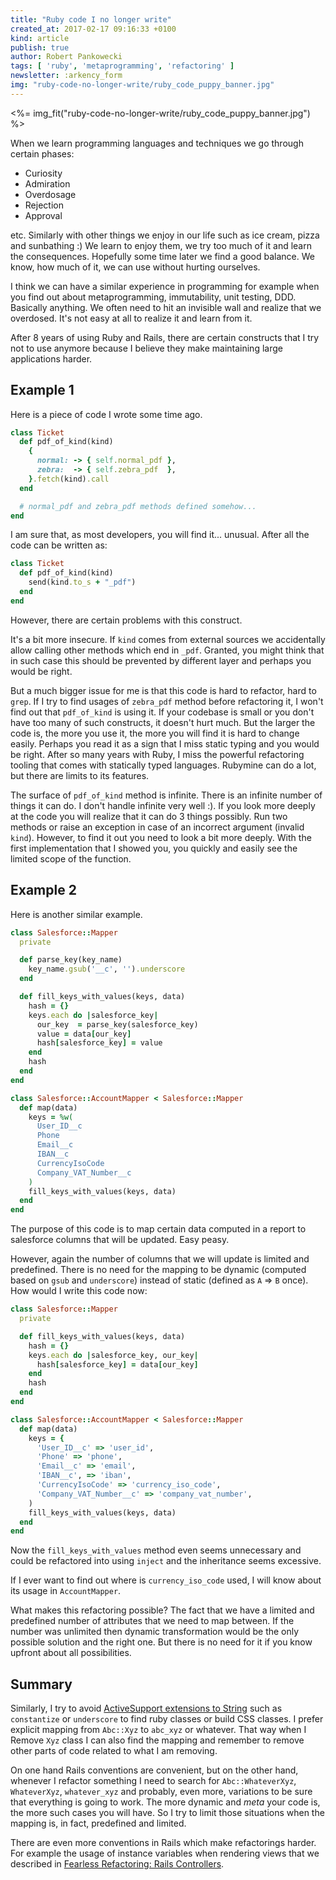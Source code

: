 ```yaml
---
title: "Ruby code I no longer write"
created_at: 2017-02-17 09:16:33 +0100
kind: article
publish: true
author: Robert Pankowecki
tags: [ 'ruby', 'metaprogramming', 'refactoring' ]
newsletter: :arkency_form
img: "ruby-code-no-longer-write/ruby_code_puppy_banner.jpg"
---
```


<%= img_fit("ruby-code-no-longer-write/ruby_code_puppy_banner.jpg") %>

When we learn programming languages and techniques we go through certain phases:

* Curiosity
* Admiration
* Overdosage
* Rejection
* Approval

etc. Similarly with other things we enjoy in our life such as ice cream, pizza and sunbathing :)
We learn to enjoy them, we try too much of it and learn the consequences. Hopefully
some time later we find a good balance. We know, how much of it, we can use without hurting ourselves.

I think we can have a similar experience in programming for example when you find out about
metaprogramming, immutability, unit testing, DDD. Basically anything. We often need to hit
an invisible wall and realize that we overdosed. It's not easy at all to realize it and learn
from it.

After 8 years of using Ruby and Rails, there are certain constructs that I try not to use anymore
because I believe they make maintaining large applications harder.

<!-- more -->

## Example 1

Here is a piece of code I wrote some time ago.

```ruby
class Ticket
  def pdf_of_kind(kind)
    {
      normal: -> { self.normal_pdf },
      zebra:  -> { self.zebra_pdf  },
    }.fetch(kind).call
  end

  # normal_pdf and zebra_pdf methods defined somehow...
end
```

I am sure that, as most developers, you will find it... unusual. After all
the code can be written as:

```ruby
class Ticket
  def pdf_of_kind(kind)
    send(kind.to_s + "_pdf")
  end
end
```

However, there are certain problems with this construct.

It's a bit more insecure. If `kind` comes from external sources we
accidentally allow calling other methods which end in `_pdf`. Granted,
you might think that in such case this should be prevented by different layer
and perhaps you would be right.

But a much bigger issue for me is that this code is hard to refactor, hard to `grep`.
If I try to find usages of `zebra_pdf` method before refactoring it, I won't find out that
`pdf_of_kind` is using it. If your codebase is small or you don't have too many of such
constructs, it doesn't hurt much. But the larger the code is, the more you use it,
the more you will find it is hard to change easily. Perhaps you read it as a sign that
I miss static typing and you would be right. After so many years with Ruby, I miss the
powerful refactoring tooling that comes with statically typed languages. Rubymine can do
a lot, but there are limits to its features.

The surface of `pdf_of_kind` method is infinite. There is an infinite number of things it
can do. I don't handle infinite very well :). If you look more deeply at the code you will
realize that it can do 3 things possibly. Run two methods or raise an exception in case of an incorrect
argument (invalid `kind`). However, to find it out you need to look a bit more deeply. With the first
implementation that I showed you, you quickly and easily see the limited scope of the function.

## Example 2

Here is another similar example.

```ruby
class Salesforce::Mapper
  private

  def parse_key(key_name)
    key_name.gsub('__c', '').underscore
  end

  def fill_keys_with_values(keys, data)
    hash = {}
    keys.each do |salesforce_key|
      our_key  = parse_key(salesforce_key)
      value = data[our_key]
      hash[salesforce_key] = value
    end
    hash
  end
end

class Salesforce::AccountMapper < Salesforce::Mapper
  def map(data)
    keys = %w(
      User_ID__c
      Phone
      Email__c
      IBAN__c
      CurrencyIsoCode
      Company_VAT_Number__c
    )
    fill_keys_with_values(keys, data)
  end
end
```

The purpose of this code is to map certain data computed in a report to salesforce columns
that will be updated. Easy peasy.

However, again the number of columns that we will update is limited and predefined.
There is no need for the mapping to be dynamic (computed based on `gsub` and `underscore`)
instead of static (defined as `A` => `B` once). How would I write this code now:

```ruby
class Salesforce::Mapper
  private

  def fill_keys_with_values(keys, data)
    hash = {}
    keys.each do |salesforce_key, our_key|
      hash[salesforce_key] = data[our_key]
    end
    hash
  end
end

class Salesforce::AccountMapper < Salesforce::Mapper
  def map(data)
    keys = {
      'User_ID__c' => 'user_id',
      'Phone' => 'phone',
      'Email__c' => 'email',
      'IBAN__c', => 'iban',
      'CurrencyIsoCode' => 'currency_iso_code',
      'Company_VAT_Number__c' => 'company_vat_number',
    )
    fill_keys_with_values(keys, data)
  end
end
```

Now the `fill_keys_with_values` method even seems unnecessary and could be refactored
into using `inject` and the inheritance seems excessive.

If I ever want to find out where is `currency_iso_code` used, I will know about
its usage in `AccountMapper`.

What makes this refactoring possible? The fact that we have a limited and predefined
number of attributes that we need to map between. If the number was unlimited then
dynamic transformation would be the only possible solution and the right one. But
there is no need for it if you know upfront about all possibilities.

## Summary

Similarly, I try to avoid [ActiveSupport extensions to String](http://edgeguides.rubyonrails.org/active_support_core_extensions.html#inflections)
such as `constantize` or `underscore` to find ruby classes or build CSS classes.
I prefer explicit mapping from `Abc::Xyz` to `abc_xyz` or whatever. That way when
I Remove `Xyz` class I can also find the mapping and remember to remove other parts
of code related to what I am removing.

On one hand Rails conventions are convenient, but on the other hand, whenever I refactor
something I need to search for `Abc::WhateverXyz`, `WhateverXyz`, `whatever_xyz` and
probably, even more, variations to be sure that everything is going to work. The more
dynamic and _meta_ your code is, the more such cases you will have. So I try to limit
those situations when the mapping is, in fact, predefined and limited.

There are even more conventions in Rails which make refactorings harder. For example
the usage of instance variables when rendering views that we described in
[Fearless Refactoring: Rails Controllers](http://rails-refactoring.com/).
